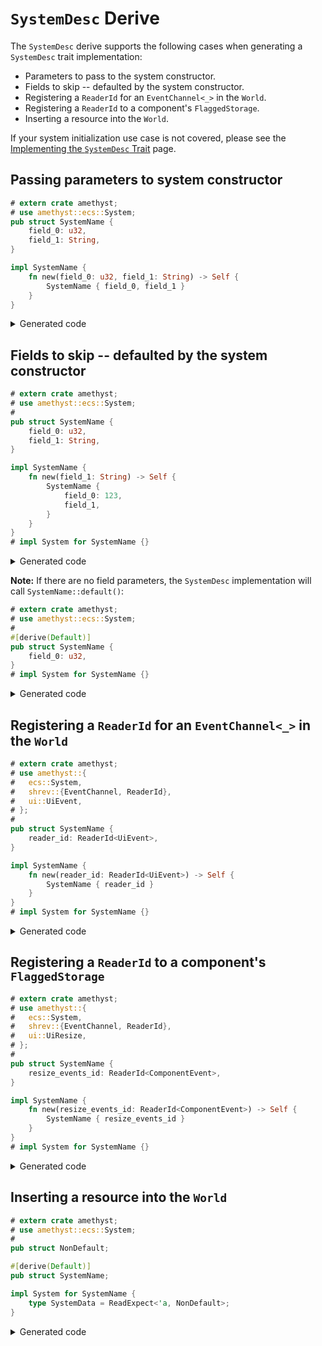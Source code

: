 # `SystemDesc` Derive

The `SystemDesc` derive supports the following cases when generating a `SystemDesc` trait implementation:

- Parameters to pass to the system constructor.
- Fields to skip -- defaulted by the system constructor.
- Registering a `ReaderId` for an `EventChannel<_>` in the `World`.
- Registering a `ReaderId` to a component's `FlaggedStorage`.
- Inserting a resource into the `World`.

If your system initialization use case is not covered, please see the
[Implementing the `SystemDesc` Trait] page.

## Passing parameters to system constructor

```rust
# extern crate amethyst;
# use amethyst::ecs::System;
pub struct SystemName {
    field_0: u32,
    field_1: String,
}

impl SystemName {
    fn new(field_0: u32, field_1: String) -> Self {
        SystemName { field_0, field_1 }
    }
}
```

<details>
<summary>Generated code</summary>

```rust
# extern crate amethyst;
# use amethyst::ecs::System;
# 
# pub struct SystemName {
#   field_0: u32,
#   field_1: String,
# }
# 
# impl SystemName {
#   fn new(field_0: u32, field_1: String) -> Self {
#       SystemName { field_0, field_1 }
#   }
# }
# 
/// Builds a `SystemName`.
#[derive(Default, Debug)]
pub struct SystemNameDesc {
    field_0: u32,
    field_1: String,
}

impl SystemNameDesc {
    fn new(field_0: u32, field_1: String) -> Self {
        SystemNameDesc { field_0, field_1 }
    }
}

impl<'a, 'b> ::amethyst::core::SystemDesc<'a, 'b, SystemName> for SystemNameDesc {
    fn build(self, world: &mut ::amethyst::ecs::World) -> SystemName {
        SystemName::new(self.field_0, self.field_1)
    }
}
```

</details>

## Fields to skip -- defaulted by the system constructor

```rust
# extern crate amethyst;
# use amethyst::ecs::System;
# 
pub struct SystemName {
    field_0: u32,
    field_1: String,
}

impl SystemName {
    fn new(field_1: String) -> Self {
        SystemName {
            field_0: 123,
            field_1,
        }
    }
}
# impl System for SystemName {}
```

<details>
<summary>Generated code</summary>

```rust
# extern crate amethyst;
# use amethyst::ecs::System;
# 
# pub struct SystemName {
#   field_0: u32,
#   field_1: String,
# }
# 
# impl SystemName {
#   fn new(field_1: String) -> Self {
#       SystemName {
#           field_0: 123,
#           field_1,
#       }
#   }
# }
# 
# impl System for SystemName {}
# 
/// Builds a `SystemName`.
#[derive(Default, Debug)]
pub struct SystemNameDesc {
    field_1: String,
}

impl SystemNameDesc {
    fn new(field_1: String) -> Self {
        SystemNameDesc { field_1 }
    }
}

impl<'a, 'b> ::amethyst::core::SystemDesc<'a, 'b, SystemName> for SystemNameDesc {
    fn build(self, world: &mut ::amethyst::ecs::World) -> SystemName {
        SystemName::new(self.field_1)
    }
}
```

</details>

**Note:** If there are no field parameters, the `SystemDesc` implementation
will call  `SystemName::default()`:

```rust
# extern crate amethyst;
# use amethyst::ecs::System;
# 
#[derive(Default)]
pub struct SystemName {
    field_0: u32,
}
# impl System for SystemName {}
```

<details>
<summary>Generated code</summary>

```rust
# extern crate amethyst;
# use amethyst::ecs::System;
# 
# #[derive(Default)]
# pub struct SystemName {
#   field_0: u32,
# }
# 
# impl System for SystemName {}
# 
/// Builds a `SystemName`.
#[derive(Debug)]
pub struct SystemNameDesc {}

impl Default for SystemNameDesc {
    fn default() -> Self {
        SystemNameDesc {}
    }
}

impl<'a, 'b> ::amethyst::core::SystemDesc<'a, 'b, SystemName> for SystemNameDesc {
    fn build(self, world: &mut ::amethyst::ecs::World) -> SystemName {
        SystemName::default()
    }
}
```

</details>

## Registering a `ReaderId` for an `EventChannel<_>` in the `World`

```rust
# extern crate amethyst;
# use amethyst::{
#   ecs::System,
#   shrev::{EventChannel, ReaderId},
#   ui::UiEvent,
# };
# 
pub struct SystemName {
    reader_id: ReaderId<UiEvent>,
}

impl SystemName {
    fn new(reader_id: ReaderId<UiEvent>) -> Self {
        SystemName { reader_id }
    }
}
# impl System for SystemName {}
```

<details>
<summary>Generated code</summary>

```rust
# extern crate amethyst;
# use amethyst::{
#   ecs::System,
#   shrev::{EventChannel, ReaderId},
#   ui::UiEvent,
# };
# 
# pub struct SystemName {
#   reader_id: ReaderId<UiEvent>,
# }
# 
# impl SystemName {
#   fn new(reader_id: ReaderId<UiEvent>) -> Self {
#       SystemName { reader_id }
#   }
# }
# 
# impl System for SystemName {}
# 
/// Builds a `SystemName`.
#[derive(Debug)]
pub struct SystemNameDesc;

impl Default for SystemNameDesc {
    fn default() -> Self {
        SystemNameDesc {}
    }
}

impl<'a, 'b> ::amethyst::core::SystemDesc<'a, 'b, SystemName> for SystemNameDesc {
    fn build(self, world: &mut ::amethyst::ecs::World) -> SystemName {
        let reader_id = world.fetch_mut::<EventChannel<UiEvent>>().register_reader();

        SystemName::new(reader_id)
    }
}
```

</details>

## Registering a `ReaderId` to a component's `FlaggedStorage`

```rust
# extern crate amethyst;
# use amethyst::{
#   ecs::System,
#   shrev::{EventChannel, ReaderId},
#   ui::UiResize,
# };
# 
pub struct SystemName {
    resize_events_id: ReaderId<ComponentEvent>,
}

impl SystemName {
    fn new(resize_events_id: ReaderId<ComponentEvent>) -> Self {
        SystemName { resize_events_id }
    }
}
# impl System for SystemName {}
```

<details>
<summary>Generated code</summary>

```rust
# extern crate amethyst;
# use amethyst::{
#   ecs::System,
#   shrev::{EventChannel, ReaderId},
#   ui::UiResize,
# };
# 
# pub struct SystemName {
#   resize_events_id: ReaderId<ComponentEvent>,
# }
# 
# impl SystemName {
#   fn new(resize_events_id: ReaderId<ComponentEvent>) -> Self {
#       SystemName { resize_events_id }
#   }
# }
# 
# impl System for SystemName {}
# 
/// Builds a `SystemName`.
#[derive(Debug)]
pub struct SystemNameDesc;

impl Default for SystemNameDesc {
    fn default() -> Self {
        SystemNameDesc {}
    }
}

impl<'a, 'b> ::amethyst::core::SystemDesc<'a, 'b, SystemName> for SystemNameDesc {
    fn build(self, world: &mut ::amethyst::ecs::World) -> SystemName {
        let resize_events_id = WriteStorage::<UiResize>::fetch(&world).register_reader();

        SystemName::new(resize_events_id)
    }
}
```

</details>

## Inserting a resource into the `World`

```rust
# extern crate amethyst;
# use amethyst::ecs::System;
# 
pub struct NonDefault;

#[derive(Default)]
pub struct SystemName;

impl System for SystemName {
    type SystemData = ReadExpect<'a, NonDefault>;
}
```

<details>
<summary>Generated code</summary>

```rust
# extern crate amethyst;
# use amethyst::ecs::System;
# 
# pub struct NonDefault;
# 
# #[derive(Default)]
# pub struct SystemName;
# 
# impl System for SystemName {
#   type SystemData = ReadExpect<'a, NonDefault>;
# }
# 
/// Builds a `SystemName`.
#[derive(Debug)]
pub struct SystemNameDesc;

impl Default for SystemNameDesc {
    fn default() -> Self {
        SystemNameDesc {}
    }
}

impl<'a, 'b> ::amethyst::core::SystemDesc<'a, 'b, SystemName> for SystemNameDesc {
    fn build(self, world: &mut ::amethyst::ecs::World) -> SystemName {
        world.insert(NonDefault);

        SystemName::default()
    }
}
```

</details>

[implementing the `systemdesc` trait]: ./implementing_the_system_desc_trait.html
